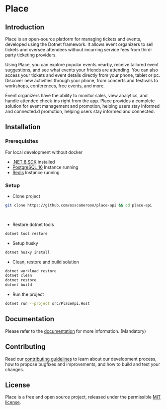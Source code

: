 ﻿# Place

## Introduction

Place is an open-source platform for managing tickets and events, developed using the Dotnet framework. It allows event organizers to sell tickets and oversee attendees without incurring service fees from third-party ticketing providers.

Using Place, you can explore popular events nearby, receive tailored event suggestions, and see what events your friends are attending. 
You can also access your tickets and event details directly from your phone, tablet or pc. 
Discover new activities through your phone, from concerts and festivals to workshops, conferences, free events, and more.

Event organizers have the ability to monitor sales, view analytics, and handle attendee check-ins right from the app. 
Place provides a complete solution for event management and promotion, helping users stay informed and connected.d promotion, helping users stay informed and connected.

## Installation

### Prerequisites

For local development without docker

- [.NET 8 SDK](https://dotnet.microsoft.com/fr-fr/download/dotnet/8.0) installed
- [PostgreSQL 16](https://www.postgresql.org/download) Instance running
- [Redis](https://redis.io/fr) Instance running


### Setup

- Clone project
```bash
git clone https://github.com/osscameroon/place-api && cd place-api
``` 
<br>

- Restore dotnet tools
```bash
dotnet tool restore
``` 
- Setup husky
```bash
dotnet husky install
``` 

- Clean, restore and build solution
```bash
dotnet workload restore
dotnet clean
dotnet restore
dotnet build
``` 


- Run the project
```bash
dotnet run --project src/PlaceApi.Host
```






## Documentation
Please refer to the [documentation](docs/Documentation.md) for more information. (Mandatory)
## Contributing


Read our [contributing guidelines](CONTRIBUTING.md) to learn about our development process, how to propose bugfixes and improvements, and how to build and test your changes.

## License

Place is a free and open source project, released under the permissible [MIT license](LICENSE).